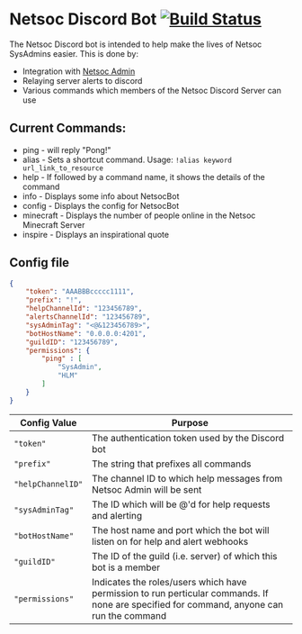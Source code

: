 # Netsoc Discord Bot [![Build Status](https://travis-ci.org/UCCNetworkingSociety/Netsoc-Discord-Bot.svg)](https://travis-ci.org/UCCNetworkingSociety/Netsoc-Discord-Bot)

The Netsoc Discord bot is intended to help make the lives of Netsoc SysAdmins easier. This is done by:
* Integration with [Netsoc Admin](https://admin.netsoc.co)
* Relaying server alerts to discord
* Various commands which members of the Netsoc Discord Server can use

## Current Commands:

* ping - will reply "Pong!"
* alias - Sets a shortcut command. Usage: `!alias keyword url_link_to_resource`
* help - If followed by a command name, it shows the details of the command
* info - Displays some info about NetsocBot
* config - Displays the config for NetsocBot
* minecraft - Displays the number of people online in the Netsoc Minecraft Server
* inspire - Displays an inspirational quote 

## Config file

```json
{
	"token": "AAABBBccccc1111",
	"prefix": "!",
	"helpChannelId": "123456789",
	"alertsChannelId": "123456789",
	"sysAdminTag": "<@&123456789>",
	"botHostName": "0.0.0.0:4201",
	"guildID": "123456789",
	"permissions": {
		"ping" : [
			"SysAdmin",
			"HLM"
		]
	}
}
```

| Config Value      | Purpose                                  |
| ----------------- | ---------------------------------------- |
| `"token"`         | The authentication token used by the Discord bot |
| `"prefix"`        | The string that prefixes all commands    |
| `"helpChannelID"` | The channel ID to which help messages from Netsoc Admin will be sent | `"alertsChannelId"` | The channel ID to which firing alerts from the server will be relayed |
| `"sysAdminTag"` | The ID which will be @'d for help requests and alerting |
| `"botHostName"` | The host name and port which the bot will listen on for help and alert webhooks |
| `"guildID"` | The ID of the guild (i.e. server) of which this bot is a member | 
| `"permissions"` | Indicates the roles/users which have permission to run perticular commands. If none are specified for command, anyone can run the command |

